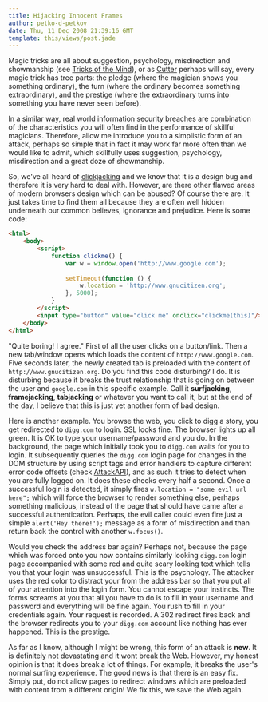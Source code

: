 ```yaml
---
title: Hijacking Innocent Frames
author: petko-d-petkov
date: Thu, 11 Dec 2008 21:39:16 GMT
template: this/views/post.jade
---
```


Magic tricks are all about suggestion, psychology, misdirection and showmanship (see [Tricks of the Mind](http://www.amazon.co.uk/Tricks-Mind-Derren-Brown/dp/1905026269)), or as [Cutter](http://en.wikipedia.org/wiki/The_Prestige_(film)) perhaps will say, every magic trick has tree parts: the pledge (where the magician shows you something ordinary), the turn (where the ordinary becomes something extraordinary), and the prestige (where the extraordinary turns into something you have never seen before).

In a similar way, real world information security breaches are combination of the characteristics you will often find in the performance of skillful magicians. Therefore, allow me introduce you to a simplistic form of an attack, perhaps so simple that in fact it may work far more often than we would like to admit, which skillfully uses suggestion, psychology, misdirection and a great doze of showmanship.

So, we've all heard of [clickjacking](/blog/even-more-advanced-clickjacking/) and we know that it is a design bug and therefore it is very hard to deal with. However, are there other flawed areas of modern browsers design which can be abused? Of course there are. It just takes time to find them all because they are often well hidden underneath our common believes, ignorance and prejudice. Here is some code:

```html
<html>
	<body>
		<script>
			function clickme() {
				var w = window.open('http://www.google.com');
				
				setTimeout(function () {
					w.location = 'http://www.gnucitizen.org';
				}, 5000);
			}
		</script>
		<input type="button" value="click me" onclick="clickme(this)"/>
	</body>
</html>
```

"Quite boring! I agree." First of all the user clicks on a button/link. Then a new tab/window opens which loads the content of `http://www.google.com`. Five seconds later, the newly created tab is preloaded with the content of `http://www.gnucitizen.org`. Do you find this code disturbing? I do. It is disturbing because it breaks the trust relationship that is going on between the user and `google.com` in this specific example. Call it **surfjacking**, **framejacking**, **tabjacking** or whatever you want to call it, but at the end of the day, I believe that this is just yet another form of bad design.

Here is another example. You browse the web, you click to digg a story, you get redirected to `digg.com` to login. SSL looks fine. The browser lights up all green. It is OK to type your username/password and you do. In the background, the page which initially took you to `digg.com` waits for you to login. It subsequently queries the `digg.com` login page for changes in the DOM structure by using script tags and error handlers to capture different error code offsets (check [AttackAPI](/blog/attackapi)), and as such it tries to detect when you are fully logged on. It does these checks every half a second. Once a successful login is detected, it simply fires `w.location = "some evil url here";` which will force the browser to render something else, perhaps something malicious, instead of the page that should have came after a successful authentication. Perhaps, the evil caller could even fire just a simple `alert('Hey there!');` message as a form of misdirection and than return back the control with another `w.focus()`.

Would you check the address bar again? Perhaps not, because the page which was forced onto you now contains similarly looking `digg.com` login page accompanied with some red and quite scary looking text which tells you that your login was unsuccessful. This is the psychology. The attacker uses the red color to distract your from the address bar so that you put all of your attention into the login form. You cannot escape your instincts. The forms screams at you that all you have to do is to fill in your username and password and everything will be fine again. You rush to fill in your credentials again. Your request is recorded. A 302 redirect fires back and the browser redirects you to your `digg.com` account like nothing has ever happened. This is the prestige.

As far as I know, although I might be wrong, this form of an attack is **new**. It is definitely not devastating and it wont break the Web. However, my honest opinion is that it does break a lot of things. For example, it breaks the user's normal surfing experience. The good news is that there is an easy fix. Simply put, do not allow pages to redirect windows which are preloaded with content from a different origin! We fix this, we save the Web again.
